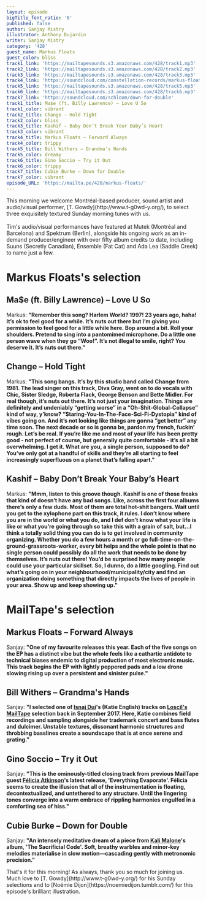 ```yaml
---
layout: episode
bigTitle_font_ratio: '6'
published: false
author: Sanjay Mistry
illustrator: Anthony Dujardin
writer: Sanjay Mistry
category: '428'
guest_name: Markus Floats
guest_color: bliss
track1_link: 'https://mailtapesounds.s3.amazonaws.com/428/track1.mp3'
track2_link: 'https://mailtapesounds.s3.amazonaws.com/428/track2.mp3'
track3_link: 'https://mailtapesounds.s3.amazonaws.com/428/track3.mp3'
track4_link: 'https://soundcloud.com/constellation-records/markus-floats-forward-always'
track5_link: 'https://mailtapesounds.s3.amazonaws.com/428/track5.mp3'
track6_link: 'https://mailtapesounds.s3.amazonaws.com/428/track6.mp3'
track7_link: 'https://soundcloud.com/schloom/down-for-double'
track1_title: Ma$e (ft. Billy Lawrence) – Love U So
track1_color: vibrant
track2_title: Change – Hold Tight
track2_color: bliss
track3_title: Kashif – Baby Don’t Break Your Baby’s Heart
track3_color: vibrant
track4_title: Markus Floats – Forward Always
track4_color: trippy
track5_title: Bill Withers – Grandma's Hands
track5_color: dreamy
track6_title: Gino Soccio – Try it Out
track6_color: trippy
track7_title: Cubie Burke – Down for Double
track7_color: vibrant
episode_URL: 'https://mailta.pe/428/markus-floats/'
---
```

<p id="introduction">This morning we welcome Montréal-based producer, sound artist and audio/visual performer, [T. Gowdy](http://www.t-g0wd-y.org/), to select three exquisitely textured Sunday morning tunes with us. 
<br><br>
Tim's audio/visual performances have featured at Mutek (Montréal and Barcelona) and Spektrum (Berlin), alongside his ongoing work as an in-demand producer/engineer with over fifty album credits to date, including Suuns (Secretly Canadian), Ensemble (Fat Cat) and Ada Lea (Saddle Creek) to name just a few.
</p>


# Markus Floats's selection

## Ma$e (ft. Billy Lawrence) – Love U So
Markus: **"**Remember this song? Harlem World? 1997! 23 years ago, haha! It’s ok to feel good for a while. It’s nuts out there but I’m giving you permission to feel good for a little while here. Bop around a bit. Roll your shoulders. Pretend to sing into a pantomimed microphone. Do a little one person wave when they go “Woo!”. It’s not illegal to smile, right? You deserve it. It’s nuts out there.**"**

## Change – Hold Tight
Markus: **"**This song bangs. It’s by this studio band called Change from 1981. The lead singer on this track, Diva Gray, went on to do vocals with Chic, Sister Sledge, Roberta Flack, George Benson and Bette Midler. For real though, it’s nuts out there. It’s not just your imagination. Things are definitely and undeniably “getting worse” in a “Oh-Shit-Global-Collapse” kind of way, y’know? “Staring-You-In-The-Face-Sci-Fi-Dystopia” kind of vibes going on. And it’s not looking like things are gonna “get better” any time soon. The next decade or so is gonna be, pardon my french, fuckin’ rough. Let’s be real. If you’re like me and most of your life has been pretty good - not perfect of course, but generally quite comfortable - it’s all a bit overwhelming. I get it. What are you, a single person, supposed to do? You’ve only got at a handful of skills and they’re all starting to feel increasingly superfluous on a planet that’s falling apart.**"**

## Kashif – Baby Don’t Break Your Baby’s Heart
Markus: **"**Mmm, listen to this groove though. Kashif is one of those freaks that kind of doesn’t have any bad songs. Like, across the first four albums there’s only a few duds. Most of them are total hot-shit bangers. Wait until you get to the xylophone part on this track, it rules. I don’t know where you are in the world or what you do, and I def don’t know what your life is like or what you’re going through so take this with a grain of salt, but...I think a totally solid thing you can do is to get involved in community organizing. Whether you do a few hours a month or go full-time-on-the-ground-grassroots-worker, every bit helps and the whole point is that no single person could possibly do all the work that needs to be done by themselves. It’s nuts out there! You’d be surprised how many people could use your particular skillset. So, I dunno, do a little googling. Find out what’s going on in your neighbourhood/municipality/city and find an organization doing something that directly impacts the lives of people in your area. Show up and keep showing up.**"**


# MailTape's selection

## Markus Floats – Forward Always
Sanjay: **"**One of my favourite releases this year. Each of the five songs on the EP has a distinct vibe but the whole feels like a cathartic antidote to technical biases endemic to digital production of most electronic music. This track begins the EP with lightly peppered pads and a low drone slowing rising up over a persistent and sinister pulse.**"**

## Bill Withers – Grandma's Hands
Sanjay: **"**I selected one of [Isnaj Dui](https://katie-english.net/)'s (Katie English) tracks on [Loscil's MailTape](https://www.mailta.pe/277/loscil/) selection back in September 2017. Here, Katie combines field recordings and sampling alongside her trademark concert and bass flutes and dulcimer. Unstable textures, dissonant harmonic structures and throbbing basslines create a soundscape that is at once serene and grating.**"**

## Gino Soccio – Try it Out
Sanjay: **"**This is the ominously-titled closing track from previous MailTape guest [Félicia Atkinson](https://www.mailta.pe/294/felicia-atkinson/)'s latest release, 'Everything Evaporate'. Félicia seems to create the illusion that all of the instrumentation is floating, decontextualized, and untethered to any structure. Until the lingering tones converge into a warm embrace of rippling harmonies engulfed in a comforting sea of hiss.**"**

## Cubie Burke – Down for Double
Sanjay: **"**An intensely meditative dream of a piece from [Kali Malone](https://kalimalone.com/)'s album, 'The Sacrificial Code'. Soft, breathy warbles and minor-key melodies materialise in slow motion—cascading gently with metronomic precision.**"**


<p id="outroduction">That's it for this morning! As always, thank you so much for joining us. Much love to [T. Gowdy](http://www.t-g0wd-y.org/) for his Sunday selections and to [Noémie Dijon](https://noemiedijon.tumblr.com/) for this episode's brilliant illustration.</p>
